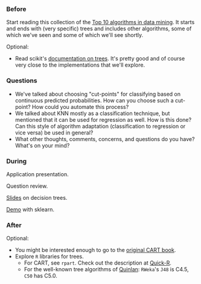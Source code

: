 ### Before

Start reading this collection of the [Top 10 algorithms in data mining](http://www.cs.umd.edu/~samir/498/10Algorithms-08.pdf). It starts and ends with (very specific) trees and includes other algorithms, some of which we've seen and some of which we'll see shortly.

Optional:

 * Read scikit's [documentation on trees](http://scikit-learn.org/dev/modules/tree.html). It's pretty good and of course very close to the implementations that we'll explore.


### Questions

 * We've talked about choosing "cut-points" for classifying based on continuous predicted probabilities. How can you choose such a cut-point? How could you automate this process?
 * We talked about KNN mostly as a classification technique, but mentioned that it can be used for regression as well. How is this done? Can this style of algorithm adaptation (classification to regression or vice versa) be used in general?
 * What other thoughts, comments, concerns, and questions do you have? What's on your mind?


### During

Application presentation.

Question review.

[Slides](slides.pdf) on decision trees.

[Demo](tree.py) with sklearn.


### After

Optional:

 * You might be interested enough to go to the [original CART book](amazon.com/Classification-Regression-Wadsworth-Statistics-Probability/dp/0412048418/).
 * Explore `R` libraries for trees.
     * For CART, see `rpart`. Check out the description at [Quick-R](http://www.statmethods.net/advstats/cart.html).
     * For the well-known tree algorithms of [Quinlan](http://www.rulequest.com/): `RWeka`'s `J48` is C4.5, `C50` has C5.0.
